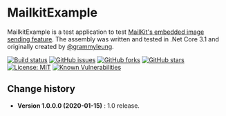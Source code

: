 MailkitExample
====================================

MailkitExample is a test application to test [MailKit's embedded image sending feature](https://github.com/chkr1011/MQTTnet).
The assembly was written and tested in .Net Core 3.1 and originally created by [@grammyleung](https://github.com/grammyleung).

[![Build status](https://ci.appveyor.com/api/projects/status/1j2g0x4y6xahj3pe?svg=true)](https://ci.appveyor.com/project/SeppPenner/MailkitExample)
[![GitHub issues](https://img.shields.io/github/issues/SeppPenner/MailkitExample.svg)](https://github.com/SeppPenner/MailkitExample/issues)
[![GitHub forks](https://img.shields.io/github/forks/SeppPenner/MailkitExample.svg)](https://github.com/SeppPenner/MailkitExample/network)
[![GitHub stars](https://img.shields.io/github/stars/SeppPenner/MailkitExample.svg)](https://github.com/SeppPenner/MailkitExample/stargazers)
[![License: MIT](https://img.shields.io/badge/License-MIT-blue.svg)](https://raw.githubusercontent.com/SeppPenner/MailkitExample/master/License.txt)
[![Known Vulnerabilities](https://snyk.io/test/github/SeppPenner/MailkitExample/badge.svg)](https://snyk.io/test/github/SeppPenner/MailkitExample)

Change history
--------------

* **Version 1.0.0.0 (2020-01-15)** : 1.0 release.
